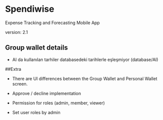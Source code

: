 # Spendiwise

Expense Tracking and Forecasting Mobile App

version: 2.1

## Group wallet details

- AI da kullanılan tarhiler databasedeki tarihlerle eşleşmiyor (database/AI)

##Extra

- There are UI differences between the Group Wallet and Personal Wallet screen.

- Approve / decline implementation
- Permission for roles (admin, member, viewer)
- Set user roles by admin